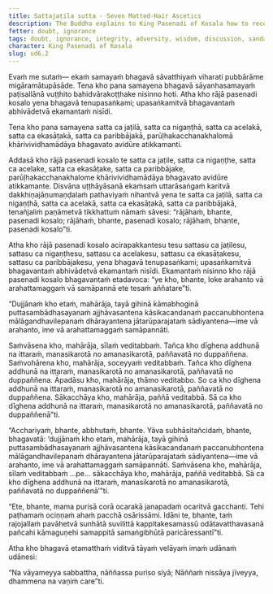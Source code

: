 ```yaml
---
title: Sattajaṭila sutta - Seven Matted-Hair Ascetics
description: The Buddha explains to King Pasenadi of Kosala how to recognize the character of another person.
fetter: doubt, ignorance
tags: doubt, ignorance, integrity, adversity, wisdom, discussion, sandalwood, garlands, fragrances, ointments, gold, money, ethical conduct, dealings, adversity, misfortune discussion, wisdom, ud, ud6
character: King Pasenadi of Kosala
slug: ud6.2
---
```


Evaṁ me sutaṁ— ekaṁ samayaṁ bhagavā sāvatthiyaṁ viharati pubbārāme migāramātupāsāde. Tena kho pana samayena bhagavā sāyanhasamayaṁ paṭisallānā vuṭṭhito bahidvārakoṭṭhake nisinno hoti. Atha kho rājā pasenadi kosalo yena bhagavā tenupasaṅkami; upasaṅkamitvā bhagavantaṁ abhivādetvā ekamantaṁ nisīdi.

Tena kho pana samayena satta ca jaṭilā, satta ca nigaṇṭhā, satta ca acelakā, satta ca ekasāṭakā, satta ca paribbājakā, parūḷhakacchanakhalomā khārivividhamādāya bhagavato avidūre atikkamanti.

Addasā kho rājā pasenadi kosalo te satta ca jaṭile, satta ca nigaṇṭhe, satta ca acelake, satta ca ekasāṭake, satta ca paribbājake, parūḷhakacchanakhalome khārivividhamādāya bhagavato avidūre atikkamante. Disvāna uṭṭhāyāsanā ekaṁsaṁ uttarāsaṅgaṁ karitvā dakkhiṇajāṇumaṇḍalaṁ pathaviyaṁ nihantvā yena te satta ca jaṭilā, satta ca nigaṇṭhā, satta ca acelakā, satta ca ekasāṭakā, satta ca paribbājakā, tenañjaliṁ paṇāmetvā tikkhattuṁ nāmaṁ sāvesi: “rājāhaṁ, bhante, pasenadi kosalo; rājāhaṁ, bhante, pasenadi kosalo; rājāhaṁ, bhante, pasenadi kosalo”ti.

Atha kho rājā pasenadi kosalo acirapakkantesu tesu sattasu ca jaṭilesu, sattasu ca nigaṇṭhesu, sattasu ca acelakesu, sattasu ca ekasāṭakesu, sattasu ca paribbājakesu, yena bhagavā tenupasaṅkami; upasaṅkamitvā bhagavantaṁ abhivādetvā ekamantaṁ nisīdi. Ekamantaṁ nisinno kho rājā pasenadi kosalo bhagavantaṁ etadavoca: “ye kho, bhante, loke arahanto vā arahattamaggaṁ vā samāpannā ete tesaṁ aññatare”ti.

“Dujjānaṁ kho etaṁ, mahārāja, tayā gihinā kāmabhoginā puttasambādhasayanaṁ ajjhāvasantena kāsikacandanaṁ paccanubhontena mālāgandhavilepanaṁ dhārayantena jātarūparajataṁ sādiyantena—ime vā arahanto, ime vā arahattamaggaṁ samāpannāti.

Saṁvāsena kho, mahārāja, sīlaṁ veditabbaṁ. Tañca kho dīghena addhunā na ittaraṁ, manasikarotā no amanasikarotā, paññavatā no duppaññena. Saṁvohārena kho, mahārāja, soceyyaṁ veditabbaṁ. Tañca kho dīghena addhunā na ittaraṁ, manasikarotā no amanasikarotā, paññavatā no duppaññena. Āpadāsu kho, mahārāja, thāmo veditabbo. So ca kho dīghena addhunā na ittaraṁ, manasikarotā no amanasikarotā, paññavatā no duppaññena. Sākacchāya kho, mahārāja, paññā veditabbā. Sā ca kho dīghena addhunā na ittaraṁ, manasikarotā no amanasikarotā, paññavatā no duppaññenā”ti.

“Acchariyaṁ, bhante, abbhutaṁ, bhante. Yāva subhāsitañcidaṁ, bhante, bhagavatā: ‘dujjānaṁ kho etaṁ, mahārāja, tayā gihinā puttasambādhasayanaṁ ajjhāvasantena kāsikacandanaṁ paccanubhontena mālāgandhavilepanaṁ dhārayantena jātarūparajataṁ sādiyantena—ime vā arahanto, ime vā arahattamaggaṁ samāpannāti. Saṁvāsena kho, mahārāja, sīlaṁ veditabbaṁ …pe… sākacchāya kho, mahārāja, paññā veditabbā. Sā ca kho dīghena addhunā na ittaraṁ, manasikarotā no amanasikarotā, paññavatā no duppaññenā’”ti.

“Ete, bhante, mama purisā corā ocarakā janapadaṁ ocaritvā gacchanti. Tehi paṭhamaṁ ociṇṇaṁ ahaṁ pacchā osārissāmi. Idāni te, bhante, taṁ rajojallaṁ pavāhetvā sunhātā suvilittā kappitakesamassū odātavatthavasanā pañcahi kāmaguṇehi samappitā samaṅgibhūtā paricāressantī”ti.

Atha kho bhagavā etamatthaṁ viditvā tāyaṁ velāyaṁ imaṁ udānaṁ udānesi:

“Na vāyameyya sabbattha,
nāññassa puriso siyā;
Nāññaṁ nissāya jīveyya,
dhammena na vaṇiṁ care”ti.
